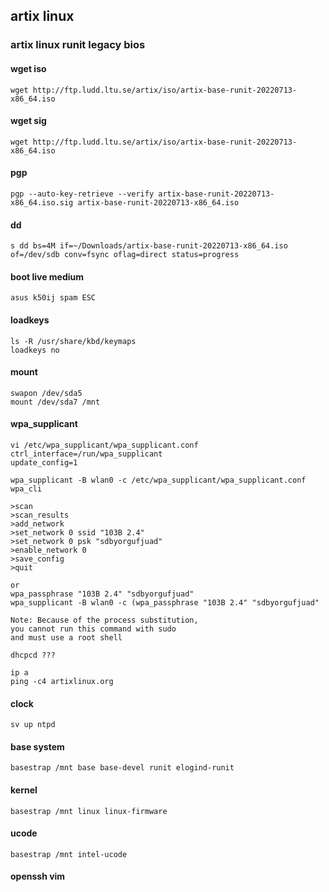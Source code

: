 ## artix linux
### artix linux runit legacy bios



#### wget iso

    wget http://ftp.ludd.ltu.se/artix/iso/artix-base-runit-20220713-x86_64.iso



#### wget sig

    wget http://ftp.ludd.ltu.se/artix/iso/artix-base-runit-20220713-x86_64.iso



#### pgp

    pgp --auto-key-retrieve --verify artix-base-runit-20220713-x86_64.iso.sig artix-base-runit-20220713-x86_64.iso



#### dd

    s dd bs=4M if=~/Downloads/artix-base-runit-20220713-x86_64.iso of=/dev/sdb conv=fsync oflag=direct status=progress



#### boot live medium

    asus k50ij spam ESC



#### loadkeys

    ls -R /usr/share/kbd/keymaps
    loadkeys no



#### mount

    swapon /dev/sda5
    mount /dev/sda7 /mnt



#### wpa_supplicant

    vi /etc/wpa_supplicant/wpa_supplicant.conf
    ctrl_interface=/run/wpa_supplicant
    update_config=1

    wpa_supplicant -B wlan0 -c /etc/wpa_supplicant/wpa_supplicant.conf
    wpa_cli

    >scan
    >scan_results
    >add_network
    >set_network 0 ssid "103B 2.4"
    >set_network 0 psk "sdbyorgufjuad"
    >enable_network 0
    >save_config
    >quit

    or
    wpa_passphrase "103B 2.4" "sdbyorgufjuad"
    wpa_supplicant -B wlan0 -c (wpa_passphrase "103B 2.4" "sdbyorgufjuad" 

    Note: Because of the process substitution,
    you cannot run this command with sudo
    and must use a root shell

    dhcpcd ???

    ip a
    ping -c4 artixlinux.org



#### clock

    sv up ntpd



#### base system

    basestrap /mnt base base-devel runit elogind-runit



#### kernel

    basestrap /mnt linux linux-firmware



#### ucode

    basestrap /mnt intel-ucode



#### openssh vim





